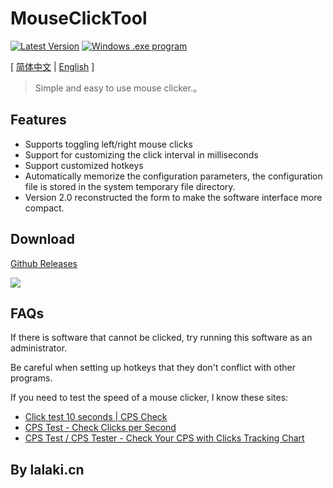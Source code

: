 # MouseClickTool 

[![Latest Version](https://img.shields.io/github/v/release/lalakii/MouseClickTool?logo=github)](https://github.com/lalakii/MouseClickTool/releases)
[![Windows .exe program](https://img.shields.io/badge/windows-.exe-0078D4?logo=windows)](https://www.bilibili.com/opus/956151293127163924)

 [ [简体中文](README.md) | [English](README_en.md) ]
> Simple and easy to use mouse clicker.。

## Features
+ Supports toggling left/right mouse clicks
+ Support for customizing the click interval in milliseconds
+ Support customized hotkeys
+ Automatically memorize the configuration parameters, the configuration file is stored in the system temporary file directory.
+ Version 2.0 reconstructed the form to make the software interface more compact.

## Download

[Github Releases](https://github.com/lalakii/MouseClickTool/releases) 
  
<img src="https://fastly.jsdelivr.net/gh/lalakii/MouseClickTool/MouseClickTool_en.png?v=2.0" />

## FAQs

If there is software that cannot be clicked, try running this software as an administrator.

Be careful when setting up hotkeys that they don't conflict with other programs.

If you need to test the speed of a mouse clicker, I know these sites:

+ [Click test 10 seconds | CPS Check](https://cps-check.com/) 
+ [CPS Test - Check Clicks per Second](https://cpstest.org/) 
+ [CPS Test / CPS Tester - Check Your CPS with Clicks Tracking Chart](https://www.arealme.com/click-speed-test/)

## By lalaki.cn